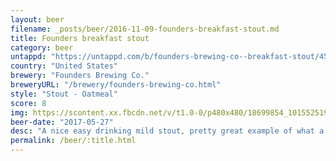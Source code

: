 ```yaml
---
layout: beer
filename: _posts/beer/2016-11-09-founders-breakfast-stout.md
title: Founders breakfast stout
category: beer
untappd: "https://untappd.com/b/founders-brewing-co--breakfast-stout/4589"
country: "United States"
brewery: "Founders Brewing Co."
breweryURL: "/brewery/founders-brewing-co.html"
style: "Stout - Oatmeal"
score: 8
img: https://scontent.xx.fbcdn.net/v/t1.0-0/p480x480/18699854_10155251933188745_4563438951415973541_n.jpg?oh=b278b362df2a4b112b504a4f8892ac0a&oe=5B142944
beer-date: "2017-05-27"
desc: "A nice easy drinking mild stout, pretty great example of what a stout should be"
permalink: /beer/:title.html
---
```

